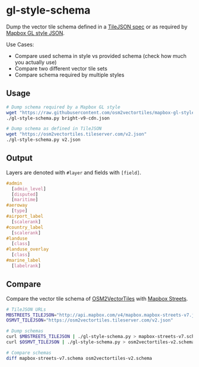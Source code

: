 # gl-style-schema

Dump the vector tile schema defined in a [TileJSON spec](https://github.com/mapbox/tilejson-spec)
or as required by [Mapbox GL style JSON](https://github.com/mapbox/mapbox-gl-style-spec).

Use Cases:
- Compare used schema in style vs provided schema (check how much you actually use)
- Compare two different vector tile sets
- Compare schema required by multiple styles

## Usage

```bash
# Dump schema required by a Mapbox GL style
wget "https://raw.githubusercontent.com/osm2vectortiles/mapbox-gl-styles/master/styles/bright-v9-cdn.json"
./gl-style-schema.py bright-v9-cdn.json

# Dump schema as defined in TileJSON
wget "https://osm2vectortiles.tileserver.com/v2.json"
./gl-style-schema.py v2.json
```

## Output

Layers are denoted with `#layer` and fields with `[field]`.

```css
#admin
  [admin_level]
  [disputed]
  [maritime]
#aeroway
  [type]
#airport_label
  [scalerank]
#country_label
  [scalerank]
#landuse
  [class]
#landuse_overlay
  [class]
#marine_label
  [labelrank]
```

## Compare

Compare the vector tile schema of [OSM2VectorTiles](osm2vectortiles.org) with [Mapbox Streets](https://www.mapbox.com/vector-tiles/mapbox-streets-v7/).


```bash
# TileJSON URLs
MBSTREETS_TILEJSON="http://api.mapbox.com/v4/mapbox.mapbox-streets-v7.json?access_token=pk.eyJ1IjoibW9yZ2Vua2FmZmVlIiwiYSI6IjIzcmN0NlkifQ.0LRTNgCc-envt9d5MzR75w"
OSMVT_TILEJSON="https://osm2vectortiles.tileserver.com/v2.json"

# Dump schemas
curl $MBSTREETS_TILEJSON | ./gl-style-schema.py > mapbox-streets-v7.schema
curl $OSMVT_TILEJSON | ./gl-style-schema.py > osm2vectortiles-v2.schema

# Compare schemas
diff mapbox-streets-v7.schema osm2vectortiles-v2.schema
```
